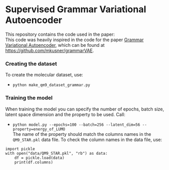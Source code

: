 # Supervised Grammar Variational Autoencoder
This repository contains the code used in the paper: \
This code was heavily inspired in the code for the paper [Grammar Variational Autoencoder](https://arxiv.org/abs/1703.01925), which can be found at https://github.com/mkusner/grammarVAE.

### Creating the dataset
To create the molecular dataset, use:
* ```python make_qm9_dataset_grammar.py```

### Training the model
When training the model you can specify the number of epochs, batch size, latent space dimension and the property to be used. Call:
* ```python model.py --epochs=100 --batch=256 --latent_dim=56 --property=energy_of_LUMO``` \
The name of the property should match the columns names in the ```QM9_STAR.pkl``` data file. To check the column names in the data file, use:
```
import pickle
with open("data/QM9_STAR.pkl", "rb") as data:
    df = pickle.load(data) 
    print(df.columns)
```
